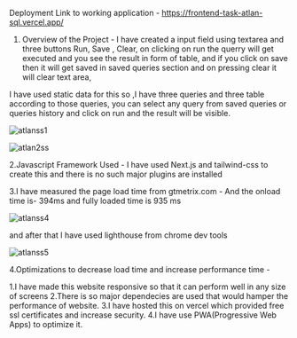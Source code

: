 Deployment Link to working application - https://frontend-task-atlan-sql.vercel.app/

1. Overview of the Project - I have created a input field using textarea and three buttons Run, Save , Clear,  on clicking on run the querry will get executed and you see the result in form of table, and if you click on save then it will get saved in saved queries section and on pressing clear it will clear text area,

I have used static data for this so ,I have three queries and three table according to those queries, you can select any query from saved queries or queries history and click on run and the result will be visible.


![atlanss1](https://github.com/utkarshtri03/frontend-task/assets/88222987/b2605bca-d8eb-4236-8c08-2ae329e51d74)

![atlan2ss](https://github.com/utkarshtri03/frontend-task/assets/88222987/472b0d62-d96d-4855-b6ad-6e0c0ecd65a3)



2.Javascript Framework Used - I have used Next.js and tailwind-css to create this and there is no such major plugins are installed

3.I have measured the page load time from gtmetrix.com -  And the onload time is- 394ms and fully loaded time is 935 ms

![atlanss4](https://github.com/utkarshtri03/frontend-task/assets/88222987/5d0fb8bf-cd88-49e3-b533-72d0479a1813)

and after that I have used lighthouse from chrome dev tools

![atlanss5](https://github.com/utkarshtri03/frontend-task/assets/88222987/368f2424-7b9b-4e31-8101-3ab138773c24)


4.Optimizations to decrease load time and increase performance time -

1.I have made this website responsive so that it can perform well in any size of screens
2.There is so major dependecies are used that would hamper the performance of website.
3.I have hosted this on vercel which provided free ssl certificates and increase security.
4.I have use PWA(Progressive Web Apps) to optimize it.





